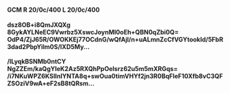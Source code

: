 #### GCM R 20/0c/400 L 20/0c/400
**dsz8OB+i8QmJXQXg**<br/>**8GykAYLNeEC9Vwrbz5XswcJoynMI0oEh+QBN0qZbi0Q=**<br/>**OdP4/ZjJ65R/OWOKKEj77OCdnG/wQfAjl/n+uALmnZcCfVGYtookId/5FbR3dad2PbpYilm0S/IXD5My...**<br/><br/>
**/lLyqkBSNMb0ntCY**<br/>**NgZZEm/kaQgYIeK2Az5RXQhPpOelsrz62u5m5mXRGqs=**<br/>**/i7NKuWPZ6KSIlnIYNTA8q+swOua0timVHYf2jn3R0BqFIeF10Xfb8vC3QFZSOziV9wA+eF2sB8tQRsm...**